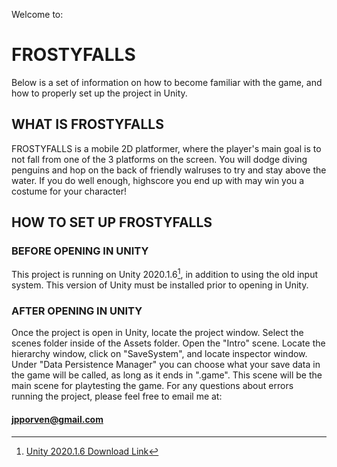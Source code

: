 Welcome to:

# FROSTYFALLS
Below is a set of information on how to become familiar with the game, and how to properly set up the project in Unity.    

 
## WHAT IS FROSTYFALLS
FROSTYFALLS is a mobile 2D platformer, where the player's main goal is to not fall from one of the 3 platforms on the screen. You will dodge diving penguins and hop on the back of friendly walruses to try and stay above the water. If you do well enough, highscore you end up with may win you a costume for your character!                               

 
## HOW TO SET UP FROSTYFALLS    
### BEFORE OPENING IN UNITY
This project is running on Unity 2020.1.6[^1], in addition to using the old input system. This version of Unity must be installed prior to opening in Unity.                               
[^1]: [Unity 2020.1.6 Download Link](https://unity.com/releases/editor/whats-new/2020.1.6)  

### AFTER OPENING IN UNITY 
Once the project is open in Unity, locate the project window. Select the scenes folder inside of the Assets folder. Open the "Intro" scene. Locate the hierarchy window, click on "SaveSystem", and locate inspector window. Under "Data Persistence Manager" you can choose what your save data in the game will be called, as long as it ends in ".game". This scene will be the main scene for playtesting the game. For
any questions about errors running the project, please feel free to email me at:

#### jpporven@gmail.com

  
  
  
  
  
  
  
  
  
  
  
